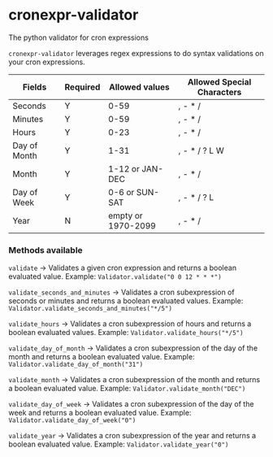 # cronexpr-validator

The python validator for cron expressions

`cronexpr-validator` leverages regex expressions to do syntax validations on your cron expressions.

| **Fields**   | **Required** | **Allowed values** | **Allowed Special Characters** |
|--------------|--------------|--------------------|--------------------------------|
| Seconds      |       Y      | 0-59               | , - * /                        |
| Minutes      |       Y      | 0-59               | , - * /                        |
| Hours        |       Y      | 0-23               | , - * /                        |
| Day of Month |       Y      | 1-31               | , - * / ? L W                  |
| Month        |       Y      | 1-12 or JAN-DEC    | , - * /                        |
| Day of Week  |       Y      | 0-6 or SUN-SAT     | , - * / ? L                    |
| Year         |       N      | empty or 1970-2099 | , - * /                        |

### Methods available

`validate` -> Validates a given cron expression and returns a boolean evaluated value. 
Example: `Validator.validate("0 0 12 * * *")`

`validate_seconds_and_minutes` -> Validates a cron subexpression of seconds or minutes and returns a boolean evaluated values.
Example: `Validator.validate_seconds_and_minutes("*/5")`

`validate_hours` -> Validates a cron subexpression of hours and returns a boolean evaluated values.
Example: `Validator.validate_hours("*/5")`

`validate_day_of_month` -> Validates a cron subexpression of the day of the month and returns a boolean evaluated value.
Example: `Validator.validate_day_of_month("31")`

`validate_month` -> Validates a cron subexpression of the month and returns a boolean evaluated value.
Example: `Validator.validate_month("DEC")`

`validate_day_of_week` -> Validates a cron subexpression of the day of the week and returns a boolean evaluated value.
Example: `Validator.validate_day_of_week("0")`

`validate_year` -> Validates a cron subexpression of the year and returns a boolean evaluated value.
Example: `Validator.validate_year("0")`


